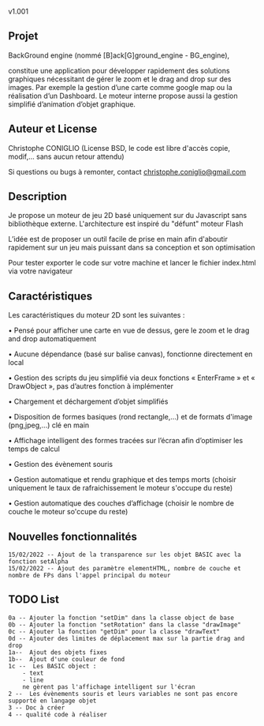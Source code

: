 v1.001

Projet
------
BackGround engine (nommé [B]ack[G]ground_engine - BG_engine),

constitue une application pour développer rapidement des solutions graphiques nécessitant de gérer le zoom et le drag and drop sur des images. 
Par exemple la gestion d’une carte comme google map ou la réalisation d’un Dashboard. Le moteur interne propose aussi la gestion simplifié d’animation d’objet graphique.

Auteur et License
-----------------
Christophe CONIGLIO
(License BSD, le code est libre d'accès copie, modif,... sans aucun retour attendu)

Si questions ou bugs à remonter, contact <christophe.coniglio@gmail.com> 

Description
-----------

Je propose un moteur de jeu 2D basé uniquement sur du Javascript sans bibliothèque externe. L'architecture est inspiré du "défunt" moteur Flash

L’idée est de proposer un outil facile de prise en main afin d'aboutir rapidement sur un jeu 
mais puissant dans sa conception et son optimisation

Pour tester exporter le code sur votre machine et lancer le fichier index.html via votre navigateur

Caractéristiques
----------------

Les caractéristiques du moteur 2D sont les suivantes :

•	Pensé pour afficher une carte en vue de dessus, gere le zoom et le drag and drop automatiquement

•	Aucune dépendance (basé sur balise canvas), fonctionne directement en local

•	Gestion des scripts du jeu simplifié via deux fonctions « EnterFrame » et « DrawObject », pas d’autres fonction à implémenter

•	Chargement et déchargement d’objet simplifiés

•	Disposition de formes basiques (rond rectangle,...) et de formats d'image (png,jpeg,...) clé en main

•	Affichage intelligent des formes tracées sur l’écran afin d’optimiser les temps de calcul

•	Gestion des évènement souris

•	Gestion automatique et rendu graphique et des temps morts (choisir uniquement le taux de rafraichissement <FPS> le moteur s'occupe du reste)

•	Gestion automatique des couches d’affichage (choisir le nombre de couche le moteur so'ccupe du reste)


Nouvelles fonctionnalités
-------------------------
    
    15/02/2022 -- Ajout de la transparence sur les objet BASIC avec la fonction setAlpha
    15/02/2022 -- Ajout des paramètre elementHTML, nombre de couche et nombre de FPs dans l'appel principal du moteur


TODO List
---------
   
    0a -- Ajouter la fonction "setDim" dans la classe object de base
    0b -- Ajouter la fonction "setRotation" dans la classe "drawImage"
    0c -- Ajouter la fonction "getDim" pour la classe "drawText"
    0d -- Ajouter des limites de déplacement max sur la partie drag and drop
    1a--  Ajout des objets fixes
    1b--  Ajout d'une couleur de fond
    1c --  Les BASIC object :
        - text
        - line
        ne gèrent pas l'affichage intelligent sur l'écran
    2 --  Les évènements souris et leurs variables ne sont pas encore supporté en langage objet
    3 -- Doc à créer
    4 -- qualité code à réaliser

